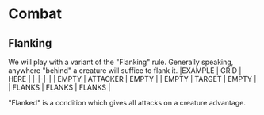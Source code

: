# Combat

## Flanking

We will play with a variant of the "Flanking" rule.  Generally speaking, anywhere "behind" a creature will suffice to flank it.
|EXAMPLE | GRID | HERE |
|-|-|-|
| EMPTY | ATTACKER | EMPTY |
| EMPTY | TARGET | EMPTY |
| FLANKS | FLANKS | FLANKS |

"Flanked" is a condition which gives all attacks on a creature advantage.
